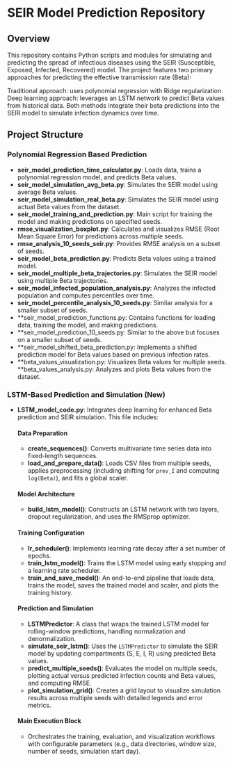 # SEIR Model Prediction Repository

## Overview
This repository contains Python scripts and modules for simulating and predicting the spread of infectious diseases using the SEIR (Susceptible, Exposed, Infected, Recovered) model. The project features two primary approaches for predicting the effective transmission rate (Beta):

Traditional approach: uses polynomial regression with Ridge regularization.
Deep learning approach: leverages an LSTM network to predict Beta values from historical data.
Both methods integrate their beta predictions into the SEIR model to simulate infection dynamics over time.

## Project Structure

### Polynomial Regression Based Prediction

- **seir_model_prediction_time_calculator.py**: Loads data, trains a polynomial regression model, and predicts Beta values.
- **seir_model_simulation_avg_beta.py**: Simulates the SEIR model using average Beta values.
- **seir_model_simulation_real_beta.py**: Simulates the SEIR model using actual Beta values from the dataset.
- **seir_model_training_and_prediction.py**: Main script for training the model and making predictions on specified seeds.
- **rmse_visualization_boxplot.py**: Calculates and visualizes RMSE (Root Mean Square Error) for predictions across multiple seeds.
- **rmse_analysis_10_seeds_seir.py**: Provides RMSE analysis on a subset of seeds.
- **seir_model_beta_prediction.py**: Predicts Beta values using a trained model.
- **seir_model_multiple_beta_trajectories.py**: Simulates the SEIR model using multiple Beta trajectories.
- **seir_model_infected_population_analysis.py**: Analyzes the infected population and computes percentiles over time.
- **seir_model_percentile_analysis_10_seeds.py**: Similar analysis for a smaller subset of seeds.
- **seir_model_prediction_functions.py: Contains functions for loading data, training the model, and making
predictions.
- **seir_model_prediction_10_seeds.py: Similar to the above but focuses on a smaller subset of seeds.
- **seir_model_shifted_beta_prediction.py: Implements a shifted prediction model for Beta values based on
previous infection rates.
- **beta_values_visualization.py: Visualizes Beta values for multiple seeds.
   **beta_values_analysis.py: Analyzes and plots Beta values from the dataset.

### LSTM-Based Prediction and Simulation (New)

- **LSTM_model_code.py**: Integrates deep learning for enhanced Beta prediction and SEIR simulation. This file includes:

  #### Data Preparation
  - **create_sequences()**: Converts multivariate time series data into fixed-length sequences.
  - **load_and_prepare_data()**: Loads CSV files from multiple seeds, applies preprocessing (including shifting for `prev_I` and computing `log(Beta)`), and fits a global scaler.

  #### Model Architecture
  - **build_lstm_model()**: Constructs an LSTM network with two layers, dropout regularization, and uses the RMSprop optimizer.

  #### Training Configuration
  - **lr_scheduler()**: Implements learning rate decay after a set number of epochs.
  - **train_lstm_model()**: Trains the LSTM model using early stopping and a learning rate scheduler.
  - **train_and_save_model()**: An end-to-end pipeline that loads data, trains the model, saves the trained model and scaler, and plots the training history.

  #### Prediction and Simulation
  - **LSTMPredictor**: A class that wraps the trained LSTM model for rolling-window predictions, handling normalization and denormalization.
  - **simulate_seir_lstm()**: Uses the `LSTMPredictor` to simulate the SEIR model by updating compartments (S, E, I, R) using predicted Beta values.
  - **predict_multiple_seeds()**: Evaluates the model on multiple seeds, plotting actual versus predicted infection counts and Beta values, and computing RMSE.
  - **plot_simulation_grid()**: Creates a grid layout to visualize simulation results across multiple seeds with detailed legends and error metrics.

  #### Main Execution Block
  - Orchestrates the training, evaluation, and visualization workflows with configurable parameters (e.g., data directories, window size, number of seeds, simulation start day).
